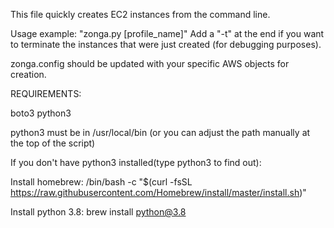 This file quickly creates EC2 instances from the command line.

Usage example: "zonga.py [profile_name]"
Add a "-t" at the end if you want to terminate the instances that were just created (for debugging purposes).

zonga.config should be updated with your specific AWS objects for creation.

REQUIREMENTS:

boto3
python3

python3 must be in /usr/local/bin (or you can adjust the path manually at the top of the script)

If you don't have python3 installed(type python3 to find out):

Install homebrew:
/bin/bash -c "$(curl -fsSL https://raw.githubusercontent.com/Homebrew/install/master/install.sh)"

Install python 3.8:
brew install python@3.8

